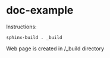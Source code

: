 # doc-example

Instructions:
```
sphinx-build . _build
```
Web page is created in /_build directory
